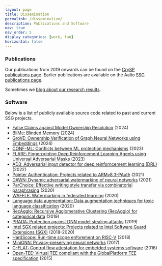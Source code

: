 ```yaml
---
layout: page
title: Dissemination
permalink: /dissemination/
description: Publications and Software
nav: true
nav_order: 5
display_categories: [work, fun]
horizontal: false
---
```


### Publications
Our publications from 2019 onwards can be found on the [CrySP publications page](https://crysp.uwaterloo.ca/publications). Earlier publications are available on the Aalto [SSG publications page](https://ssg.aalto.fi/publications/).

Sometimes we [blog about our research results](https://crysp.uwaterloo.ca/ssg/blog). 

### Software

Below is a list of publicly available source code related to past and current SSG projects.

- [False Claims against Model Ownership Resolution](https://github.com/ssg-research/Falseclaims) (2024)
- [BliMe: Blinded Memory](https://github.com/ssg-research/BliMe) (2024)
- [GroVE: Ownership Verification of Graph Neural Networks using Embeddings](https://github.com/ssg-research/GrOVe) (2024)
- [CONF-ML: Conflicts between ML protection mechanisms](https://github.com/ssg-research/conflicts-in-ml-protection-mechanisms) (2023)
- [FLARE: Fingerprinting Deep Reinforcement Learning Agents using Universal Adversarial Masks](https://github.com/ssg-research/FLARE) (2023)
- [AD3: Adversarial input detector for deep reinforncement learning (DRL)](https://github.com/ssg-research/ad3-action-distribution-divergence-detector) (2022)
- [Pointer Authentication: Projects related to ARMv8.3-PAuth](https://pointer-authentication.github.io/) (2021)
- [DAWN: Dynamic adversarial watermarking of neural networks](https://github.com/ssg-research/dawn-dynamic-adversarial-watermarking-of-neural-networks) (2021)
- [ParChoice: Effective writing style transfer via combinatorial paraphrasing](https://gitlab.com/ssg-research/mlsec/parchoice) (2020)
- [WAFFLE: Watermarking in federated learning](https://github.com/ssg-research/WAFFLE) (2020)
- [Language data augmentation: Data augmentation techniques for toxic language classification](https://github.com/ssg-research/language-data-augmentation) (2020)
- [RecAgglo: Recursive Agglomerative Clustering (RecAgglo) for categorical data](https://github.com/SSGAalto/recagglo) (2019)
- [PRADA: Protection against DNN model stealing attacks](https://github.com/SSGAalto/prada-protecting-against-dnn-model-stealing-attacks) (2019)
- [Intel SGX related projects: Projects related to Intel Software Guard Extensions (SGX)](https://ssg-research.github.io/ssg-sgx) (2018-2020)
- [HardScope: Run-time scope enforement on RISC-V](https://github.com/runtime-scope-enforcement) (2018)
- [MiniONN: Privacy-preserving neural networks](https://github.com/SSGAalto/minionn) (2017)
- [C-FLAT: Control flow attestation for embetded systems software](https://github.com/control-flow-attestation/c-flat) (2016)
- [Open-TEE: Virtual TEE compliant with the GlobalPlatform TEE specification](https://open-tee.github.io/) (2015)
